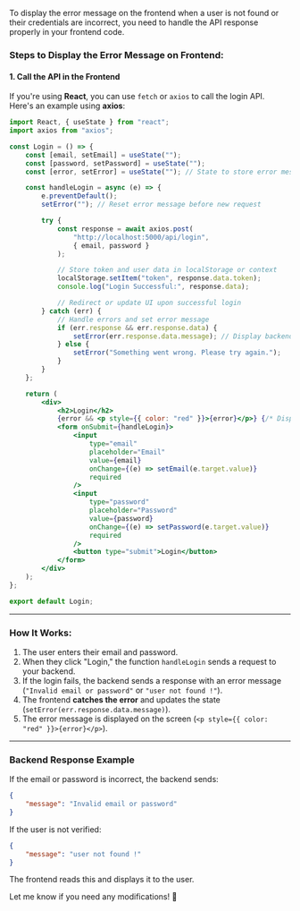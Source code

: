 To display the error message on the frontend when a user is not found or their credentials are incorrect, you need to handle the API response properly in your frontend code.

### **Steps to Display the Error Message on Frontend:**

#### **1. Call the API in the Frontend**

If you're using **React**, you can use `fetch` or `axios` to call the login API. Here's an example using **axios**:

```jsx
import React, { useState } from "react";
import axios from "axios";

const Login = () => {
    const [email, setEmail] = useState("");
    const [password, setPassword] = useState("");
    const [error, setError] = useState(""); // State to store error message

    const handleLogin = async (e) => {
        e.preventDefault();
        setError(""); // Reset error message before new request

        try {
            const response = await axios.post(
                "http://localhost:5000/api/login",
                { email, password }
            );

            // Store token and user data in localStorage or context
            localStorage.setItem("token", response.data.token);
            console.log("Login Successful:", response.data);

            // Redirect or update UI upon successful login
        } catch (err) {
            // Handle errors and set error message
            if (err.response && err.response.data) {
                setError(err.response.data.message); // Display backend error message
            } else {
                setError("Something went wrong. Please try again.");
            }
        }
    };

    return (
        <div>
            <h2>Login</h2>
            {error && <p style={{ color: "red" }}>{error}</p>} {/* Display error message */}
            <form onSubmit={handleLogin}>
                <input
                    type="email"
                    placeholder="Email"
                    value={email}
                    onChange={(e) => setEmail(e.target.value)}
                    required
                />
                <input
                    type="password"
                    placeholder="Password"
                    value={password}
                    onChange={(e) => setPassword(e.target.value)}
                    required
                />
                <button type="submit">Login</button>
            </form>
        </div>
    );
};

export default Login;
```

---

### **How It Works:**

1. The user enters their email and password.
2. When they click "Login," the function `handleLogin` sends a request to your backend.
3. If the login fails, the backend sends a response with an error message (`"Invalid email or password"` or `"user not found !"`).
4. The frontend **catches the error** and updates the state (`setError(err.response.data.message)`).
5. The error message is displayed on the screen (`<p style={{ color: "red" }}>{error}</p>`).

---

### **Backend Response Example**

If the email or password is incorrect, the backend sends:

```json
{
    "message": "Invalid email or password"
}
```

If the user is not verified:

```json
{
    "message": "user not found !"
}
```

The frontend reads this and displays it to the user.

Let me know if you need any modifications! 🚀
